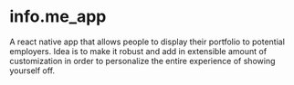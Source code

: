 # info.me_app
A react native app that allows people to display their portfolio to potential employers. Idea is to make it robust and add in extensible amount of customization in order to personalize the entire experience of showing yourself off.
